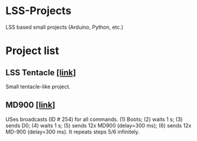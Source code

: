 # LSS-Projects
LSS based small projects (Arduino, Python, etc.)

# Project list

## LSS Tentacle [[link]](https://github.com/Lynxmotion/LSS_Projects/blob/master/LSS-Tentacle/LSS-Tentacle.ino)
Small tentacle-like project.

## MD900 [[link]](https://github.com/Lynxmotion/LSS_Projects/blob/master/MD900/MD900.ino)
USes broadcasts (ID # 254) for all commands.
(1) Boots; (2) waits 1 s; (3) sends D0; (4) waits 1 s; (5) sends 12x MD900 (delay=300 ms); (6) sends 12x MD-900 (delay=300 ms).
It repeats steps 5/6 infinitely.
